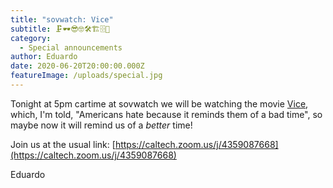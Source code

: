 ```yaml
---
title: "sovwatch: Vice"
subtitle: 🗜️🕶️😎🤓🛠🏗🗄📁
category:
  - Special announcements
author: Eduardo
date: 2020-06-20T20:00:00.000Z
featureImage: /uploads/special.jpg
---
```

Tonight at 5pm cartime at sovwatch we will be watching the movie [Vice](https://en.wikipedia.org/wiki/Vice_(2018_film)), which, I'm told, "Americans hate because it reminds them of a bad time", so maybe now it will remind us of a *better* time!



Join us at the usual link: [https://caltech.zoom.us/​j/4359087668](https://caltech.zoom.us/j/4359087668)



Eduardo